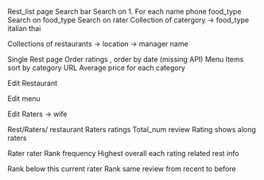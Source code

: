 Rest_list page 
 Search bar
  Search on 1. 
   For each  name phone  food_type
   Search on food_type 
   Search on rater 
 Collection of catergory
   -> food_type italian thai
  
 Collections of restaurants 
      -> location 
      -> manager name

Single Rest page
        Order  ratings , order by date (missing API)
 Menu Items sort by category
  URL 
 Average price for each category
 

Edit Restaurant

Edit menu

Edit Raters -> wife



Rest/Raters/ restaurant  Raters ratings 
 Total_num review
 Rating shows along raters 

Rater rater 
 Rank frequency
 Highest overall 
  each rating related rest info

 Rank below this current rater 
 Rank same review from recent to before